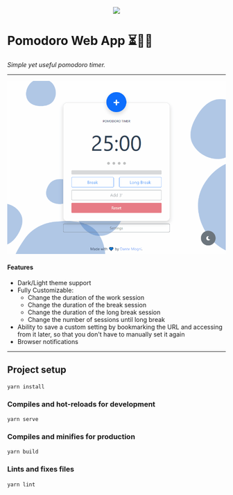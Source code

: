 <p align="center">
<a href="https://app.netlify.com/sites/pomodoro-dante/deploys">
<img src="https://api.netlify.com/api/v1/badges/785eb050-2706-4889-9331-8f7156ed4062/deploy-status">
</a>
</p>

<p align="center"><h1>Pomodoro Web App ⏳🙇‍♂️</h1><i>Simple yet useful pomodoro timer.</i></p>

---

![Dark/Light theme support](./docs/web-theme.gif)

#### Features
* Dark/Light theme support
* Fully Customizable:
    - Change the duration of the work session 
    - Change the duration of the break session 
    - Change the duration of the long break session 
    - Change the number of sessions until long break
* Ability to save a custom setting by bookmarking the URL and accessing from it later, so that you don't have to manually set it again 
* Browser notifications

---
## Project setup
```
yarn install
````

### Compiles and hot-reloads for development
```
yarn serve
```

### Compiles and minifies for production
```
yarn build
```

### Lints and fixes files
```
yarn lint
```